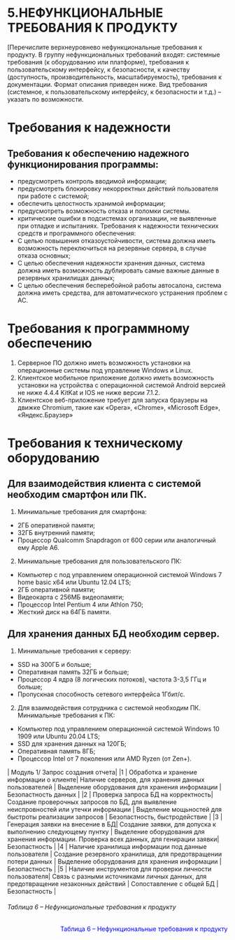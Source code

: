 # 5.НЕФУНКЦИОНАЛЬНЫЕ ТРЕБОВАНИЯ К ПРОДУКТУ
[Перечислите верхнеуровнево нефункциональные требования к продукту.
В группу нефункциональных требований входят: системные требования (к оборудованию
или платформе), требования к пользовательскому интерфейсу, к безопасности, к качеству
(доступность, производительность, масштабируемость), требования к документации.
Формат описания приведен ниже.
Вид требования (системное, к пользовательскому интерфейсу, к безопасности и т.д.) –
указать по возможности.

# Требования к надежности
## Требования к обеспечению надежного функционирования программы:
* предусмотреть контроль вводимой информации;
* предусмотреть блокировку некорректных действий пользователя при
работе с системой;
* обеспечить целостность хранимой информации;
* предусмотреть возможность отказа и поломки системы.
* критические ошибки в подсистемах организации, не выявленные при
отладке и испытаниях.
Требования к надежности технических средств и программного 
обеспечения:
* С целью повышения отказоустойчивости, система должна иметь
возможность переключиться на резервные сервера, в случае отказа основных;
* С целью обеспечения надежности хранения данных, система должна
иметь возможность дублировать самые важные данные в резервных 
хранилищах данных;
* С целью обеспечения бесперебойной работы автосалона, система
должна иметь средства, для автоматического устранения проблем с АС.



# Требования к программному обеспечению
1. Серверное ПО должно иметь возможность установки на
операционные системы под управление Windows и Linux.
2. Клиентское мобильное приложение должно иметь возможность
установки на устройства с операционной системой Android версией не ниже 
4.4.4 KitKat и IOS не ниже версии 7.1.2.
3. Клиентское веб-приложение требует для запуска браузеры на движке
Chromium, такие как «Opera», «Chrome», «Microsoft Edge», «Яндекс.Браузер»
# Требования к техническому оборудованию
## Для взаимодействия клиента с системой необходим смартфон или ПК.

1. Минимальные требования для смартфона:
* 2ГБ оперативной памяти;
* 32ГБ внутренний памяти;
* Процессор Qualcomm Snapdragon от 600 серии или аналогичный ему
Apple A6.
2. Минимальные требования для пользовательского ПК:
* Компьютер с под управлением операционной системой Windows 7
home basic x64 или Ubuntu 12.04 LTS;
* 2ГБ оперативной памяти;
* Видеокарта с 256МБ видеопамяти;
* Процессор Intel Pentium 4 или Athlon 750;
* Жесткий диск на 64ГБ памяти.
## Для хранения данных БД необходим сервер.
1. Минимальные требования к серверу:
* SSD на 300ГБ и больше;
* Оперативная память 32ГБ и больше;
* Процессор 4 ядра (8 логических потоков), частота 3-3,5 ГГц и
больше;
* Пропускная способность сетевого интерфейса 1Гбит/с.
2. Для взаимодействия сотрудника с системой необходим ПК.
Минимальные требования к ПК:
* Компьютер под управлением операционной системой Windows 10
1909 или Ubuntu 20.04 LTS;
* SSD для хранения данных на 120ГБ;
* Оперативная память 8ГБ;
* Процессор Intel от 7 поколения или AMD Ryzen (от Zen+).

| Модуль 1/ Запрос создания отчета|
|1 | Обработка и хранение информации о клиенте| Наличие серверов, для хранения данных пользователей  | Выделение оборудования для хранения информации | Безопастность данных | 
|2 | Проверка запроса БД на корректность| Создание проверочных запросов по БД, для выявление неиспровностей или утечки информации | Выделение мощьностей для быстроты реализации запросов | Безопастность, быстродействие | 
|3 | Генерация заявки на внесение в БД| Создание заявки, для допуска к выполнению следующему пунтку | Выделение оборудования для хранения информации. Проверка всех данных, для генирации заявки| Безопастность |
|4 | Наличие хранилища информации под данные пользователя | Создание резервного хранилища, для предотвращении потери данных | Выделение оборудования для хранения информации | Безопастность |
|5 | Наличие инструментов для проверки личности пользователя| Связь с разными источниками личных данных, для предотвращение незаконных действий | Сопоставление с общей БД | Безопастность |

###### Таблица 6 – Нефункциональные требования к продукту
<p align="right"><font  color="blue">Таблица 6 – Нефункциональные требования к продукту</font> </color blue></p>